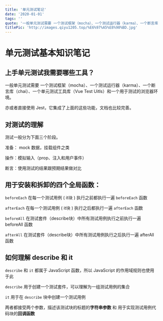 ```yaml
---
title: '单元测试笔记'
date: '2020-01-01'
tags: ''
quote: '一般单元测试需要 一个测试框架（mocha）、一个测试运行器（karma）、一个断言库（chai）、一个单元测试工具库（Vue Test Uitls）和一个用于测试的浏览器环境...'
titlePic: 'http://images.qiyu1205.top/%E6%97%A5%E8%90%BD.jpg'
---
```


# 单元测试基本知识笔记

## 上手单元测试我需要哪些工具？

一般单元测试需要 一个测试框架（mocha）、一个测试运行器（karma）、一个断言库（chai）、一个单元测试工具库（Vue Test Uitls）和一个用于测试的浏览器环境。

亦或者直接使用 Jest，它集成了上面的这些功能，文档也比较完善。

## 对测试的理解

测试一般分为下面三个阶段。

准备： mock 数据，挂载组件之类

操作：模拟输入（prop、注入和用户事件）

断言：使用测试的结果跟预期结果做对比

## 用于安装和拆卸的四个全局函数：

`beforeEach` 在每一个测试用例 ( it块 ) 执行之前都执行一遍 `beforeEach` 函数

`afterEach` 在每一个测试用例 ( it块 ) 执行之后都执行一遍 `afterEach` 函数

`beforeAll`  在测试套件（describe块）中所有测试用例执行之前执行一遍 beforeAll 函数

`afterAll` 在测试套件（describe块）中所有测试用例执行之后执行一遍 afterAll 函数

## 如何理解 describe 和 it

`describe` 和 `it` 都属于 JavaScript 函数，所以 JavaScript 的作用域规则也使用于此

`describe` 用于创建一个测试套件，可以理解为一组测试用例的集合

`it` 用于在 `describe` 块中创建一个测试用例

两者都接受两个参数，描述该测试块的标题的**字符串参数** 和 用于实现测试用例代码块的**回调函数**

